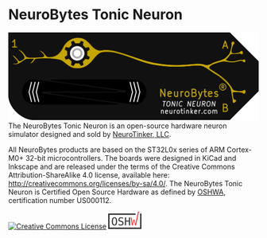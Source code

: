# NeuroBytes Tonic Neuron
![NeuroBytes Tonic Neuron PCB front](/HARDWARE/NeuroBytes_Tonic_Neuron.png)
The NeuroBytes Tonic Neuron is an open-source hardware neuron simulator designed and sold by [NeuroTinker, LLC](http://www.neurotinker.com/). 

All NeuroBytes products are based on the ST32L0x series of ARM Cortex-M0+ 32-bit microcontrollers. The boards were designed in KiCad and Inkscape and are released under the terms of the Creative Commons Attribution-ShareAlike 4.0 license, available here: http://creativecommons.org/licenses/by-sa/4.0/. The NeuroBytes Tonic Neuron is Certified Open Source Hardware as defined by [OSHWA](https://www.oshwa.org), certification number US000112.

<a rel="license" href="http://creativecommons.org/licenses/by-sa/4.0/"><img alt="Creative Commons License" style="border-width:0" src="https://i.creativecommons.org/l/by-sa/4.0/88x31.png" /></a>
![OSHWA Certification](/oshwa.png)
